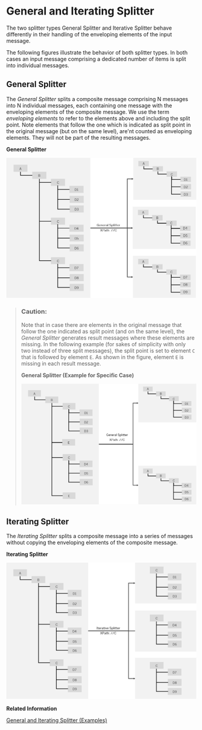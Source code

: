 <!-- loiob49d088a87854a07a761596bf0890389 -->

# General and Iterating Splitter

The two splitter types General Splitter and Iterative Splitter behave differently in their handling of the enveloping elements of the input message.

The following figures illustrate the behavior of both splitter types. In both cases an input message comprising a dedicated number of items is split into individual messages.



<a name="loiob49d088a87854a07a761596bf0890389__section_djv_fxw_lkb"/>

## General Splitter

The *General Splitter* splits a composite message comprising N messages into N individual messages, each containing one message with the enveloping elements of the composite message. We use the term *enveloping elements* to refer to the elements above and including the split point. Note elements that follow the one which is indicated as split point in the original message \(but on the same level\), are'nt counted as enveloping elements. They will not be part of the resulting messages.

  
  
**General Splitter**

![](images/General_Splitter_3d89867.png "General Splitter")

> ### Caution:  
> Note that in case there are elements in the original message that follow the one indicated as split point \(and on the same level\), the *General Splitter* generates result messages where these elements are missing. In the following example \(for sakes of simplicity with only two instead of three split messages\), the split point is set to element `C` that is followed by element `E`. As shown in the figure, element `E` is missing in each result message.
> 
>   
>   
> **General Splitter \(Example for Specific Case\)**
> 
> ![](images/Splitter_Special_Case_2edc73a.png "General Splitter (Example for Specific Case)")



<a name="loiob49d088a87854a07a761596bf0890389__SplitterGeneralIterating"/>

## Iterating Splitter

The *Iterating Splitter* splits a composite message into a series of messages without copying the enveloping elements of the composite message.

  
  
**Iterating Splitter**

![](images/Iterative_Splitter_4cabad4.png "Iterating Splitter")

**Related Information**  


[General and Iterating Splitter \(Examples\)](general-and-iterating-splitter-examples-698e594.md "")

